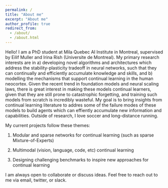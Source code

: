 ```yaml
---
permalink: /
title: "About me"
excerpt: "About me"
author_profile: true
redirect_from: 
  - /about/
  - /about.html
---
```


Hello! I am a PhD student at Mila Quebec AI Institute in Montreal, supervised by Eilif Muller and Irina Rish (Universite de Montreal). My primary research interests are in a) developing novel algorithms and architectures which address the stability-plasticity tradeoff in neural networks, such that they can continually and efficiently accumulate knowledge and skills, and b) modelling the mechanisms that support continual learning in the human neocortex. Given the recent trend in foundation models and neural scaling laws, there is great interest in making these models continual learners, given that they are still prone to catastrophic forgetting, and training such models from scratch is incredibly wasteful. My goal is to bring insights from continual learning literature to addres some of the failure modes of these models to build agents which can effiently accumulate new information and capabilities. Outside of research, I love soccer and long-distance running.

My current projects follow these themes:

1) Modular and sparse networks for continual learning (such as sparse Mixture-of-Experts)

2) Multimodal (vision, language, code, etc) continual learning

3) Designing challenging benchmarks to inspire new approaches for continual learning

I am always open to collaborate or discuss ideas. Feel free to reach out to me via email, twitter, or slack.


